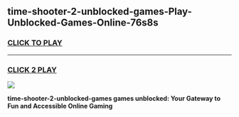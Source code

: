 
## time-shooter-2-unblocked-games-Play-Unblocked-Games-Online-76s8s
<h3>
<a href="https://premium76.site?title=time-shooter-2-unblocked-games&ref=25A">CLICK TO PLAY</a></h3>
<hr>

<h3>
<a href="https://premium76.site?title=time-shooter-2-unblocked-games&ref=25A">CLICK 2 PLAY</a>
  
</h3>

<a href="https://premium76.site?title=time-shooter-2-unblocked-games&ref=25A"><img src="https://clearcache.store/games.png"></a>


**time-shooter-2-unblocked-games games unblocked: Your Gateway to Fun and Accessible Online Gaming**
